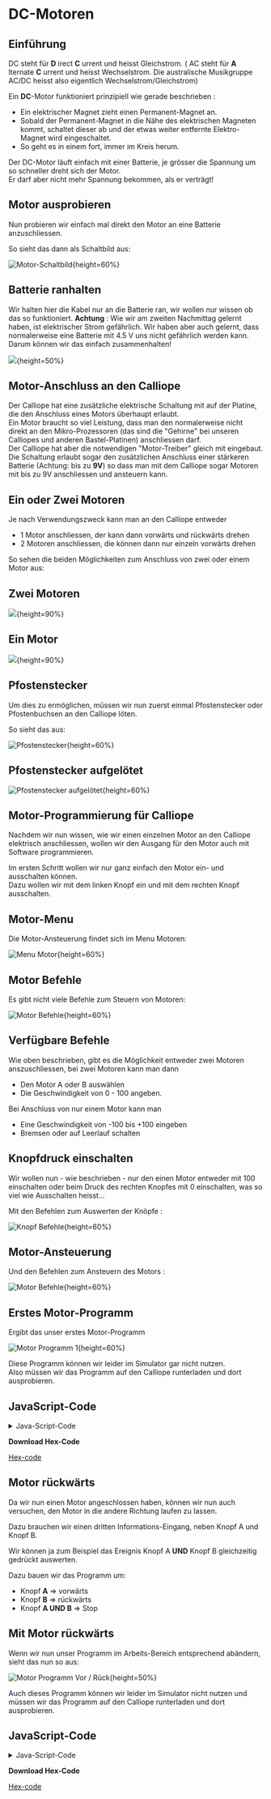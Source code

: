 # DC-Motoren

## Einführung 

DC steht für __D__ irect __C__ urrent und heisst Gleichstrom. ( AC steht für __A__ lternate __C__ urrent und heisst Wechselstrom. Die australische Musikgruppe AC/DC heisst also eigentlich Wechselstrom/Gleichstrom) 


Ein __DC__-Motor funktioniert prinzipiell wie gerade beschrieben :

* Ein elektrischer Magnet zieht einen Permanent-Magnet an.  
* Sobald der Permanent-Magnet in die Nähe des elektrischen Magneten kommt, schaltet dieser ab und der etwas weiter entfernte Elektro-Magnet wird eingeschaltet.  
* So geht es in einem fort, immer im Kreis herum.


Der DC-Motor läuft einfach mit einer Batterie, je grösser die Spannung um so schneller dreht sich der Motor.  
Er darf aber nicht mehr Spannung bekommen, als er verträgt!

## Motor ausprobieren

Nun probieren wir einfach mal direkt den Motor an eine Batterie anzuschliessen.
 
So sieht das dann als Schaltbild aus:

![ Motor-Schaltbild ](./pics/01_Motor_Schaltbild.jpg){height=60%}

## Batterie ranhalten

Wir halten hier die Kabel nur an die Batterie ran, wir wollen nur wissen ob das so funktioniert.
__Achtung__ : Wie wir am zweiten Nachmittag gelernt haben, ist elektrischer Strom gefährlich. Wir haben aber auch gelernt, dass normalerweise eine Batterie mit 4.5 V uns nicht gefährlich werden kann.
Darum können wir das einfach zusammenhalten!

![](./pics/02_Motor_Batterie.png){height=50%}

## Motor-Anschluss an den Calliope

Der Calliope hat eine zusätzliche elektrische Schaltung mit auf der Platine, die den Anschluss eines Motors überhaupt erlaubt.  
Ein Motor braucht so viel Leistung, dass man den normalerweise nicht direkt an den Mikro-Prozessoren (das sind die "Gehirne" bei unseren Calliopes und anderen Bastel-Platinen) anschliessen darf.  
Der Calliope hat aber die notwendigen "Motor-Treiber" gleich mit eingebaut. Die Schaltung erlaubt sogar den zusätzlichen Anschluss einer stärkeren Batterie (Achtung: bis zu __9V__) so dass man mit dem Calliope sogar Motoren mit bis zu 9V anschliessen und ansteuern kann.

## Ein oder Zwei Motoren

Je nach Verwendungszweck kann man an den Calliope entweder

* 1 Motor anschliessen, der kann dann vorwärts und rückwärts drehen
* 2 Motoren anschliessen, die können dann nur einzeln vorwärts drehen


So sehen die beiden Möglichkeiten zum Anschluss von zwei oder einem Motor aus:

## Zwei Motoren
![](./pics/Calliope_mini_1.3_pinout_fin_2Mot.jpg){height=90%}

## Ein Motor
![](./pics/Calliope_mini_1.3_pinout_fin_1Mot.jpg){height=90%}

## Pfostenstecker 

Um dies zu ermöglichen, müssen wir nun zuerst einmal Pfostenstecker oder Pfostenbuchsen an den Calliope löten. 

So sieht das aus:


![Pfostenstecker](./pics/03_Motor_Stecker_Calliope_01.png){height=60%}

## Pfostenstecker aufgelötet

![ Pfostenstecker aufgelötet  ](./pics/04_Motor_Stecker_Calliope_02.png){height=60%}


## Motor-Programmierung für Calliope

Nachdem wir nun wissen, wie wir einen einzelnen Motor an den Calliope elektrisch anschliessen, wollen wir den Ausgang für den Motor auch mit Software programmieren. 

Im ersten Schritt wollen wir nur ganz einfach den Motor ein- und ausschalten können.  
Dazu wollen wir mit dem linken Knopf ein und mit dem rechten Knopf ausschalten.

## Motor-Menu

Die Motor-Ansteuerung findet sich im Menu Motoren:

![ Menu Motor  ](./pics/05_MotorMenu.png){height=60%}

## Motor Befehle

Es gibt nicht viele Befehle zum Steuern von Motoren:

![ Motor Befehle  ](./pics/06_MotorBefehle.png){height=60%}

## Verfügbare Befehle

Wie oben beschrieben, gibt es die Möglichkeit entweder zwei Motoren anszuschliessen, bei zwei Motoren kann man dann 

* Den Motor A oder B auswählen
* Die Geschwindigkeit von 0 - 100 angeben.


Bei Anschluss von nur einem Motor kann man 

* Eine Geschwindigkeit von -100 bis +100 eingeben
* Bremsen oder auf Leerlauf schalten
 
 
## Knopfdruck einschalten

Wir wollen nun - wie beschrieben - nur den einen Motor entweder mit 100 einschalten oder beim Druck des rechten Knopfes mit 0 einschalten, was so viel wie Ausschalten heisst...
 
Mit den Befehlen zum Auswerten der Knöpfe :
 
![ Knopf Befehle  ](./pics/07_Knopf_A.png){height=60%}

## Motor-Ansteuerung

Und den Befehlen zum Ansteuern des Motors :

![ Motor Befehle  ](./pics/08_MotorBefehl.png){height=60%}

## Erstes Motor-Programm

Ergibt das unser erstes Motor-Programm

![ Motor Programm 1  ](./pics/09_MotorProgramm_01.png){height=60%}

Diese Programm können wir leider im Simulator gar nicht nutzen.  
Also müssen wir das Programm auf den Calliope runterladen und dort ausprobieren.

## JavaScript-Code

<details>
 <summary>Java-Script-Code</summary>

```js
input.onButtonPressed(Button.A, () => {
    motors.motorPower(100)
})
input.onButtonPressed(Button.B, () => {
    motors.motorPower(0)
})

```
</details>

__Download Hex-Code__

[Hex-code](code/mini-DC_Motor_01.hex)


## Motor rückwärts

Da wir nun einen Motor angeschlossen haben, können wir nun auch versuchen, den Motor in die andere Richtung laufen zu lassen.

Dazu brauchen wir einen dritten Informations-Eingang, neben Knopf A und Knopf B.

Wir können ja zum Beispiel das Ereignis Knopf A __UND__ Knopf B gleichzeitig gedrückt auswerten.

Dazu bauen wir das Programm um:

* Knopf __A__ => vorwärts
* Knopf __B__  => rückwärts
* Knopf __A UND B__ => Stop

## Mit Motor rückwärts

Wenn wir nun unser Programm im Arbeits-Bereich entsprechend abändern, sieht das nun so aus:


![ Motor Programm Vor / Rück  ](./pics/10_MotorProgramm_VorRueck.png){height=50%}

Auch dieses Programm können wir leider im Simulator nicht nutzen und müssen wir das Programm auf den Calliope runterladen und dort ausprobieren.


## JavaScript-Code

<details>
 <summary>Java-Script-Code</summary>

```js
input.onButtonPressed(Button.A, () => {
    motors.motorPower(100)
})
input.onButtonPressed(Button.B, () => {
    motors.motorPower(-100)
})
input.onButtonPressed(Button.AB, () => {
    motors.motorPower(0)
})


```
</details>

__Download Hex-Code__

[Hex-code](code/mini-DC_Motor_VorRueck.hex)

